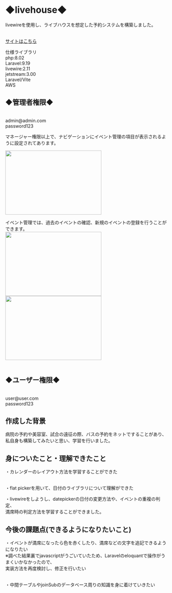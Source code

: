 <h1>◆livehouse◆</h1>
livewireを使用し、ライブハウスを想定した予約システムを構築しました。<br><br>

<a href = "http://18.182.16.40/livehouse/public/">サイトはこちら</a><br>

仕様ライブラリ<br>
php:8.02<br>
Laravel:9.19<br>
livewire:2.11<br>
jetstream:3.00<br>
Laravel/Vite<br>
AWS<br>

<h2>◆管理者権限◆</h2><br>
admin@admin.com<br>
password123<br>

マネージャー権限以上で、ナビゲーションにイベント管理の項目が表示されるように設定されてあります。

<img src = "https://github.com/pocari1210/livehouse/assets/98627989/6b582da4-4ff3-48d6-b045-fef93f2c588d" width = 300px height=200px><br>

イベント管理では、過去のイベントの確認、新規のイベントの登録を行うことができます。<br>
<img src = "https://github.com/pocari1210/livehouse/assets/98627989/27e6fd6c-f6fb-4514-8ff5-f5bc75b949ca" width = 300px height=200px>
<img src = "https://github.com/pocari1210/livehouse/assets/98627989/51ad14fa-ba7a-4f80-83cf-9776025f4965" width = 300px height=200px><br><br>

<h2>◆ユーザー権限◆</h2><br>
user@user.com<br>
password123<br>




<h2>作成した背景</h2>
病院の予約や美容室、試合の遠征の際、バスの予約をネットですることがあり、<br>
私自身も構築してみたいと思い、学習を行いました。

<h2>身についたこと・理解できたこと</h2>
・カレンダーのレイアウト方法を学習することができた<br><br>

・flat pickerを用いて、日付のライブラリについて理解ができた<br>

・livewireをしようし、datepickerの日付の変更方法や、イベントの重複の判定、<br>
  満席時の判定方法を学習することができました。

<h2>今後の課題点(できるようになりたいこと)</h2>
・イベントが満席になったら色を赤くしたり、満席などの文字を追記できるようになりたい<br>
※調べた結果裏でjavascriptがうごいていたため、Laravelのeloquantで操作がうまくいかなかったので、<br>
実装方法を再度検討し、修正を行いたい<br><br>

・中間テーブルやjoinSubのデータベース周りの知識を身に着けていきたい<br>

